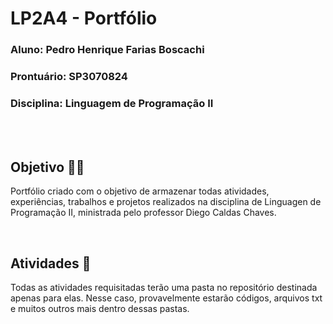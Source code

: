 # LP2A4 - Portfólio

<h3><strong>Aluno:</strong> Pedro Henrique Farias Boscachi</h3>
<h3><strong>Prontuário:</strong> SP3070824</h3>
<h3><strong>Disciplina:</strong> Linguagem de Programação II</h3>

<br>
<br>

## Objetivo 👨‍🎓

Portfólio criado com o objetivo de armazenar todas atividades, experiências, trabalhos e projetos realizados na disciplina de Linguagen de Programação II, ministrada pelo professor Diego Caldas Chaves.

<br>

## Atividades 📝

Todas as atividades requisitadas terão uma pasta no repositório destinada apenas para elas. Nesse caso, provavelmente estarão códigos, arquivos txt e muitos outros mais dentro dessas pastas.
